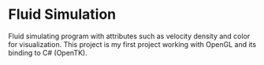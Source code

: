# Fluid Simulation
 Fluid simulating program with attributes such as velocity density and color for visualization.
 This project is my first project working with OpenGL and its binding to C# (OpenTK).
